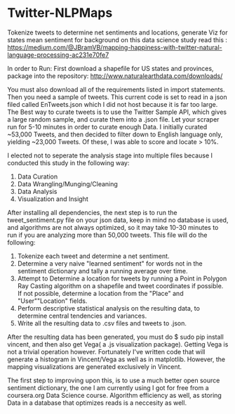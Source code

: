 Twitter-NLPMaps
===============

Tokenize tweets to determine net sentiments and locations, generate Viz for states mean sentiment
for background on this data science study read this : https://medium.com/@JBramVB/mapping-happiness-with-twitter-natural-language-processing-ac231e70fe7

In order to Run: First download a shapefile for US states and provinces, package into the repository: http://www.naturalearthdata.com/downloads/

You must also download all of the requirements listed in import statements. Then you need a sample of tweets. This current code is set to read in a json filed called EnTweets.json which I did not host because it is far too large. The Best way to curate tweets is to use the Twitter Sample API, which gives a large random sample, and curate them into a .json file. Let your scraper run for 5-10 minutes in order to curate enough Data. I initially curated ~53,000 Tweets, and then decided to filter down to English language only, yielding ~23,000 Tweets. Of these, I was able to score and locate > 10%.

I elected not to seperate the analysis stage into multiple files because I conducted this study in the following way:

1. Data Curation
2. Data Wrangling/Munging/Cleaning
3. Data Analysis
4. Visualization and Insight

After installing all dependencies, the next step is to run the tweet_sentiment.py file on your json data, keep in mind no database is used, and algorithms are not always optimized, so it may take 10-30 minutes to run if you are analyzing more than 50,000 tweets. This file will do the following:

1. Tokenize each tweet and determine a net sentiment.
2. Determine a very naive "learned sentiment" for words not in the sentiment dictionary and tally a running average over time.
3. Attempt to Determine a location for tweets by running a Point in Polygon Ray Casting algorithm on a shapefile and tweet coordinates if possible. If not possible, determine a location from the "Place" and "User""Location" fields.
4. Perform descriptive statistical analysis on the resulting data, to determine central tendencies and variances.
5. Write all the resulting data to .csv files and tweets to .json.

After the resulting data has been generated, you must do $ sudo pip install vincent, and then also get Vega( a .js visualization package). Getting Vega is not a trivial operation however. Fortunately I've written code that will generate a histogram in Vincent/Vega as well as in matplotlib. However, the mapping visualizations are generated exclusively in Vincent.

The first step to improving upon this, is to use a much better open source sentiment dictionary, the one I am currently using I got for free from a coursera.org Data Science course. Algorithm efficiency as well, as storing Data in a database that optimizes reads is a neccesity as well.
